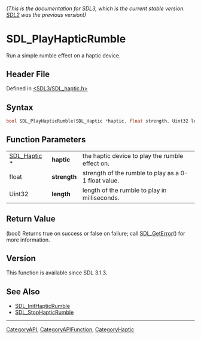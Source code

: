 ###### (This is the documentation for SDL3, which is the current stable version. [SDL2](https://wiki.libsdl.org/SDL2/) was the previous version!)
# SDL_PlayHapticRumble

Run a simple rumble effect on a haptic device.

## Header File

Defined in [<SDL3/SDL_haptic.h>](https://github.com/libsdl-org/SDL/blob/main/include/SDL3/SDL_haptic.h)

## Syntax

```c
bool SDL_PlayHapticRumble(SDL_Haptic *haptic, float strength, Uint32 length);
```

## Function Parameters

|                            |              |                                                      |
| -------------------------- | ------------ | ---------------------------------------------------- |
| [SDL_Haptic](SDL_Haptic) * | **haptic**   | the haptic device to play the rumble effect on.      |
| float                      | **strength** | strength of the rumble to play as a 0-1 float value. |
| Uint32                     | **length**   | length of the rumble to play in milliseconds.        |

## Return Value

(bool) Returns true on success or false on failure; call
[SDL_GetError](SDL_GetError)() for more information.

## Version

This function is available since SDL 3.1.3.

## See Also

- [SDL_InitHapticRumble](SDL_InitHapticRumble)
- [SDL_StopHapticRumble](SDL_StopHapticRumble)

----
[CategoryAPI](CategoryAPI), [CategoryAPIFunction](CategoryAPIFunction), [CategoryHaptic](CategoryHaptic)


